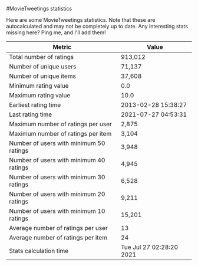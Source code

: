 #MovieTweetings statistics

Here are some MovieTweetings statistics. Note that these are autocalculated and may not be completely up to date. Any interesting stats missing here? Ping me, and I'll add them!

Metric | Value
--- | ---
Total number of ratings                 | 913,012
Number of unique users                  | 71,137
Number of unique items                  | 37,608
Minimum rating value                    | 0.0
Maximum rating value                    | 10.0
Earliest rating time                    | 2013-02-28 15:38:27
Last rating time                        | 2021-07-27 04:53:31
Maximum number of ratings per user      | 2,875
Maximum number of ratings per item      | 3,104
Number of users with minimum 50 ratings | 3,948
Number of users with minimum 40 ratings | 4,945
Number of users with minimum 30 ratings | 6,528
Number of users with minimum 20 ratings | 9,211
Number of users with minimum 10 ratings | 15,201
Average number of ratings per user      | 13
Average number of ratings per item      | 24
Stats calculation time                  | Tue Jul 27 02:28:20 2021

